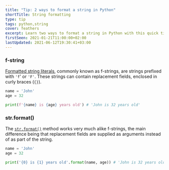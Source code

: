 ```yaml
---
title: "Tip: 2 ways to format a string in Python"
shortTitle: String formatting
type: tip
tags: python,string
cover: feathers
excerpt: Learn two ways to format a string in Python with this quick tip.
firstSeen: 2021-01-21T11:00:00+02:00
lastUpdated: 2021-06-12T19:30:41+03:00
---
```


### f-string

[Formatted string literals](https://docs.python.org/3/reference/lexical_analysis.html?highlight=lexical%20analysis#formatted-string-literals), commonly known as f-strings, are strings prefixed with `'f`' or `'F'`. These strings can contain replacement fields, enclosed in curly braces (`{}`).

```py
name = 'John'
age = 32

print(f'{name} is {age} years old') # 'John is 32 years old'
```

### str.format()

The [`str.format()`](https://docs.python.org/3/library/stdtypes.html?highlight=str%20format#str.format) method works very much alike f-strings, the main difference being that replacement fields are supplied as arguments instead of as part of the string.

```py
name = 'John'
age = 32

print('{0} is {1} years old'.format(name, age)) # 'John is 32 years old'
```
